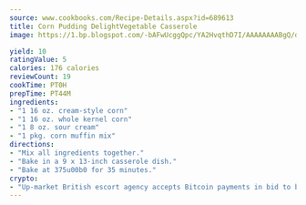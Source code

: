 ```yaml
---
source: www.cookbooks.com/Recipe-Details.aspx?id=689613
title: Corn Pudding DelightVegetable Casserole  
image: https://1.bp.blogspot.com/-bAFwUcggQpc/YA2HvqthD7I/AAAAAAAABgQ/dGGityjUeSk5WIgvhJroHVt7XYoXF2qygCLcBGAsYHQ/s320/10.png

yield: 10
ratingValue: 5
calories: 176 calories
reviewCount: 19
cookTime: PT0H
prepTime: PT44M
ingredients:
- "1 16 oz. cream-style corn"
- "1 16 oz. whole kernel corn"
- "1 8 oz. sour cream"
- "1 pkg. corn muffin mix"
directions:
- "Mix all ingredients together."
- "Bake in a 9 x 13-inch casserole dish."
- "Bake at 375u00b0 for 35 minutes."
crypto:
- "Up-market British escort agency accepts Bitcoin payments in bid to boost worker safety and client anonymity."
---
```

